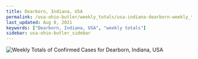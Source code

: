 ```yaml
---
title: Dearborn, Indiana, USA
permalink: /usa-ohio-butler/weekly_totals/usa-indiana-dearborn-weekly_totals.html
last_updated: Aug 8, 2021
keywords: ["Dearborn, Indiana, USA", "weekly totals"]
sidebar: usa-ohio-butler_sidebar
---
```


![Weekly Totals of Confirmed Cases for Dearborn, Indiana, USA](/covid_tracker/images/graphs/usa-indiana-dearborn-weekly_totals_graph.png)
